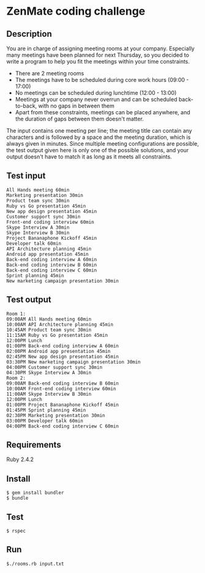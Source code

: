 # ZenMate coding challenge

## Description

You are in charge of assigning meeting rooms at your company. Especially many meetings have been planned for next Thursday, so you decided to write a program to help you fit the meetings within your time constraints.

- There are 2 meeting rooms
- The meetings have to be scheduled during core work hours (09:00 - 17:00)
- No meetings can be scheduled during lunchtime (12:00 - 13:00)
- Meetings at your company never overrun and can be scheduled back-to-back, with no gaps in between them
- Apart from these constraints, meetings can be placed anywhere, and the duration of gaps between them doesn't matter.

The input contains one meeting per line; the meeting title can contain any characters and is followed by a space and the meeting duration, which is always given in minutes. Since multiple meeting configurations are possible, the test output given here is only one of the possible solutions, and your output doesn't have to match it as long as it meets all constraints.

## Test input

```
All Hands meeting 60min
Marketing presentation 30min
Product team sync 30min
Ruby vs Go presentation 45min
New app design presentation 45min
Customer support sync 30min
Front-end coding interview 60min
Skype Interview A 30min
Skype Interview B 30min
Project Bananaphone Kickoff 45min
Developer talk 60min
API Architecture planning 45min
Android app presentation 45min
Back-end coding interview A 60min
Back-end coding interview B 60min
Back-end coding interview C 60min
Sprint planning 45min
New marketing campaign presentation 30min
```

## Test output

```
Room 1:
09:00AM All Hands meeting 60min
10:00AM API Architecture planning 45min
10:45AM Product team sync 30min
11:15AM Ruby vs Go presentation 45min
12:00PM Lunch
01:00PM Back-end coding interview A 60min
02:00PM Android app presentation 45min
02:45PM New app design presentation 45min
03:30PM New marketing campaign presentation 30min
04:00PM Customer support sync 30min
04:30PM Skype Interview A 30min
Room 2:
09:00AM Back-end coding interview B 60min
10:00AM Front-end coding interview 60min
11:00AM Skype Interview B 30min
12:00PM Lunch
01:00PM Project Bananaphone Kickoff 45min
01:45PM Sprint planning 45min
02:30PM Marketing presentation 30min
03:00PM Developer talk 60min
04:00PM Back-end coding interview C 60min
```

## Requirements

Ruby 2.4.2

## Install

```
$ gem install bundler
$ bundle
```

## Test

`$ rspec`

## Run

`$./rooms.rb input.txt`




